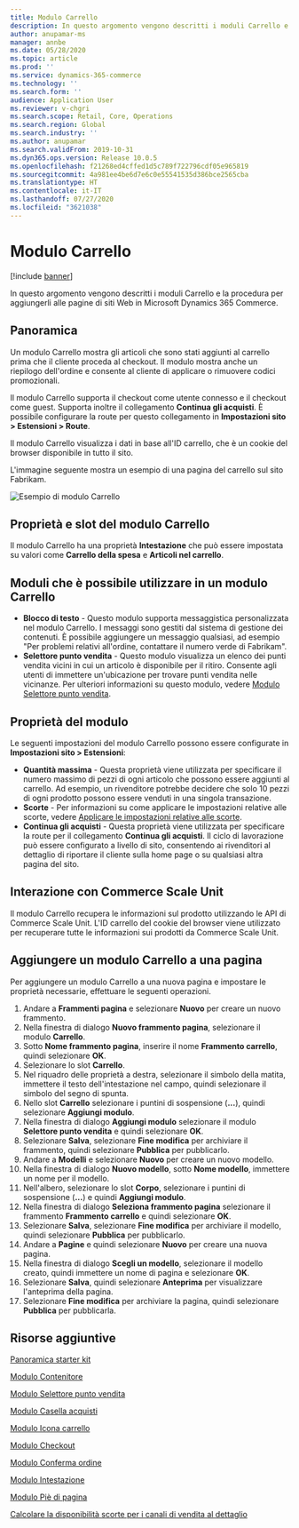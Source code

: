 ```yaml
---
title: Modulo Carrello
description: In questo argomento vengono descritti i moduli Carrello e la procedura per aggiungerli alle pagine di siti Web in Microsoft Dynamics 365 Commerce.
author: anupamar-ms
manager: annbe
ms.date: 05/28/2020
ms.topic: article
ms.prod: ''
ms.service: dynamics-365-commerce
ms.technology: ''
ms.search.form: ''
audience: Application User
ms.reviewer: v-chgri
ms.search.scope: Retail, Core, Operations
ms.search.region: Global
ms.search.industry: ''
ms.author: anupamar
ms.search.validFrom: 2019-10-31
ms.dyn365.ops.version: Release 10.0.5
ms.openlocfilehash: f21268ed4cffed1d5c789f722796cdf05e965819
ms.sourcegitcommit: 4a981ee4be6d7e6c0e55541535d386bce2565cba
ms.translationtype: HT
ms.contentlocale: it-IT
ms.lasthandoff: 07/27/2020
ms.locfileid: "3621038"
---
```

# <a name="cart-module"></a>Modulo Carrello

[!include [banner](includes/banner.md)]

In questo argomento vengono descritti i moduli Carrello e la procedura per aggiungerli alle pagine di siti Web in Microsoft Dynamics 365 Commerce.

## <a name="overview"></a>Panoramica

Un modulo Carrello mostra gli articoli che sono stati aggiunti al carrello prima che il cliente proceda al checkout. Il modulo mostra anche un riepilogo dell'ordine e consente al cliente di applicare o rimuovere codici promozionali.

Il modulo Carrello supporta il checkout come utente connesso e il checkout come guest. Supporta inoltre il collegamento **Continua gli acquisti**. È possibile configurare la route per questo collegamento in **Impostazioni sito \> Estensioni \> Route**.

Il modulo Carrello visualizza i dati in base all'ID carrello, che è un cookie del browser disponibile in tutto il sito. 

L'immagine seguente mostra un esempio di una pagina del carrello sul sito Fabrikam.

![Esempio di modulo Carrello](./media/cart2.PNG)

## <a name="cart-module-properties-and-slots"></a>Proprietà e slot del modulo Carrello

Il modulo Carrello ha una proprietà **Intestazione** che può essere impostata su valori come **Carrello della spesa** e **Articoli nel carrello**. 

## <a name="modules-that-can-be-used-in-a-cart-module"></a>Moduli che è possibile utilizzare in un modulo Carrello

- **Blocco di testo** - Questo modulo supporta messaggistica personalizzata nel modulo Carrello. I messaggi sono gestiti dal sistema di gestione dei contenuti. È possibile aggiungere un messaggio qualsiasi, ad esempio "Per problemi relativi all'ordine, contattare il numero verde di Fabrikam".
- **Selettore punto vendita** - Questo modulo visualizza un elenco dei punti vendita vicini in cui un articolo è disponibile per il ritiro. Consente agli utenti di immettere un'ubicazione per trovare punti vendita nelle vicinanze. Per ulteriori informazioni su questo modulo, vedere [Modulo Selettore punto vendita](store-selector.md).

## <a name="module-properties"></a>Proprietà del modulo

Le seguenti impostazioni del modulo Carrello possono essere configurate in **Impostazioni sito \> Estensioni**:

- **Quantità massima** - Questa proprietà viene utilizzata per specificare il numero massimo di pezzi di ogni articolo che possono essere aggiunti al carrello. Ad esempio, un rivenditore potrebbe decidere che solo 10 pezzi di ogni prodotto possono essere venduti in una singola transazione.
- **Scorte** - Per informazioni su come applicare le impostazioni relative alle scorte, vedere [Applicare le impostazioni relative alle scorte](inventory-settings.md).
- **Continua gli acquisti** - Questa proprietà viene utilizzata per specificare la route per il collegamento **Continua gli acquisti**. Il ciclo di lavorazione può essere configurato a livello di sito, consentendo ai rivenditori al dettaglio di riportare il cliente sulla home page o su qualsiasi altra pagina del sito.

## <a name="commerce-scale-unit-interaction"></a>Interazione con Commerce Scale Unit

Il modulo Carrello recupera le informazioni sul prodotto utilizzando le API di Commerce Scale Unit. L'ID carrello del cookie del browser viene utilizzato per recuperare tutte le informazioni sui prodotti da Commerce Scale Unit.

## <a name="add-a-cart-module-to-a-page"></a>Aggiungere un modulo Carrello a una pagina

Per aggiungere un modulo Carrello a una nuova pagina e impostare le proprietà necessarie, effettuare le seguenti operazioni.

1. Andare a **Frammenti pagina** e selezionare **Nuovo** per creare un nuovo frammento.
1. Nella finestra di dialogo **Nuovo frammento pagina**, selezionare il modulo **Carrello**.
1. Sotto **Nome frammento pagina**, inserire il nome **Frammento carrello**, quindi selezionare **OK**.
1. Selezionare lo slot **Carrello**.
1. Nel riquadro delle proprietà a destra, selezionare il simbolo della matita, immettere il testo dell'intestazione nel campo, quindi selezionare il simbolo del segno di spunta.
1. Nello slot **Carrello** selezionare i puntini di sospensione (**...**), quindi selezionare **Aggiungi modulo**.
1. Nella finestra di dialogo **Aggiungi modulo** selezionare il modulo **Selettore punto vendita** e quindi selezionare **OK**.
1. Selezionare **Salva**, selezionare **Fine modifica** per archiviare il frammento, quindi selezionare **Pubblica** per pubblicarlo.
1. Andare a **Modelli** e selezionare **Nuovo** per creare un nuovo modello.
1. Nella finestra di dialogo **Nuovo modello**, sotto **Nome modello**, immettere un nome per il modello.
1. Nell'albero, selezionare lo slot **Corpo**, selezionare i puntini di sospensione (**...**) e quindi **Aggiungi modulo**.
1. Nella finestra di dialogo **Seleziona frammento pagina** selezionare il frammento **Frammento carrello** e quindi selezionare **OK**.
1. Selezionare **Salva**, selezionare **Fine modifica** per archiviare il modello, quindi selezionare **Pubblica** per pubblicarlo.
1. Andare a **Pagine** e quindi selezionare **Nuovo** per creare una nuova pagina.
1. Nella finestra di dialogo **Scegli un modello**, selezionare il modello creato, quindi immettere un nome di pagina e selezionare **OK**.
1. Selezionare **Salva**, quindi selezionare **Anteprima** per visualizzare l'anteprima della pagina.
1. Selezionare **Fine modifica** per archiviare la pagina, quindi selezionare **Pubblica** per pubblicarla.

## <a name="additional-resources"></a>Risorse aggiuntive

[Panoramica starter kit](starter-kit-overview.md)

[Modulo Contenitore](add-container-module.md)

[Modulo Selettore punto vendita](store-selector.md)

[Modulo Casella acquisti](add-buy-box.md)

[Modulo Icona carrello](cart-icon-module.md)

[Modulo Checkout](add-checkout-module.md)

[Modulo Conferma ordine](order-confirmation-module.md)

[Modulo Intestazione](author-header-module.md)

[Modulo Piè di pagina](author-footer-module.md)

[Calcolare la disponibilità scorte per i canali di vendita al dettaglio](calculated-inventory-retail-channels.md)
